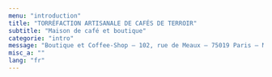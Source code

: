 ```yaml
---
menu: "introduction"
title: "TORRÉFACTION ARTISANALE DE CAFÉS DE TERROIR"
subtitle: "Maison de café et boutique"
categorie: "intro"
message: "Boutique et Coffee-Shop – 102, rue de Meaux – 75019 Paris – Métro Laumière"
misc_a: ""
lang: "fr"
---
```

<!-- # TORRÉFACTION ARTISANALE DE CAFÉS DE TERROIR

## Boutique et Coffee-Shop – 102, rue de Meaux – 75019 Paris – Métro Laumière -->